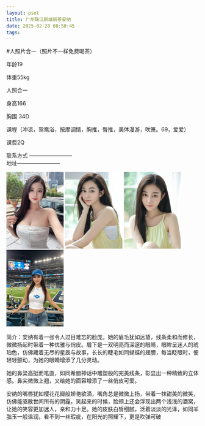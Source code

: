 ```yaml
---
layout: psot
title: 广州珠江新城新茶安纳
date: 2025-02-28 08:50:45
tags:
---
```

#人照片合一（照片不一样免费喝茶）

年龄19

体重55kg

人照合一

身高166

胸围 34D

课程（冲凉，鸳鸯浴，按摩调情，胸推，臀推，美体漫游，吹箫。69，爱爱）

课费2Q

联系方式 ————————  
地址————————

<img src="images\9.jpg" height="200"> <img src="images\10.jpg" height="200"> <img src="images\11.jpg" height="200"> <img src="images\12.jpg" height="200">

简介：安纳有着一张令人过目难忘的脸庞。她的眉毛犹如远黛，线条柔和而修长，微微扬起时带着一种优雅与俏皮。眉下是一双明亮而深邃的眼睛，眼眸呈迷人的琥珀色，仿佛藏着无尽的星辰与故事，长长的睫毛如同蝴蝶的翅膀，每当眨眼时，便轻轻颤动，为她的眼睛增添了几分灵动。

她的鼻梁高挺而笔直，如同希腊神话中雕塑般的完美线条，彰显出一种精致的立体感。鼻尖微微上翘，又给她的面容增添了一丝俏皮可爱。

安纳的嘴唇犹如樱花花瓣般娇艳欲滴，嘴角总是微微上扬，带着一抹甜美的微笑，仿佛能驱散世间所有的阴霾。笑起来的时候，脸颊上还会浮现出两个浅浅的酒窝，让她的笑容更加迷人，亲和力十足。她的皮肤白皙细腻，泛着淡淡的光泽，如同羊脂玉一般温润，看不到一丝瑕疵，在阳光的照耀下，更是吹弹可破



